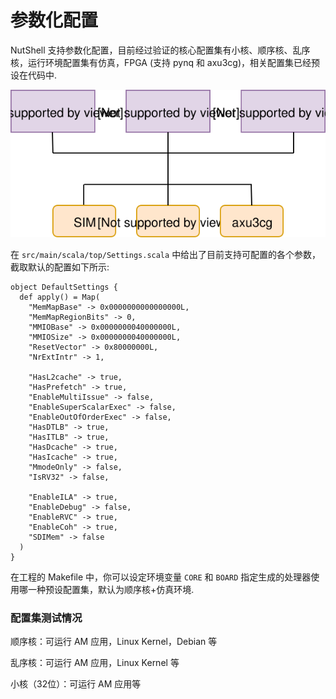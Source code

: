 # 参数化配置

NutShell 支持参数化配置，目前经过验证的核心配置集有小核、顺序核、乱序核，运行环境配置集有仿真，FPGA (支持 pynq 和 axu3cg)，相关配置集已经预设在代码中.



![](setting.svg)



在 `src/main/scala/top/Settings.scala` 中给出了目前支持可配置的各个参数，截取默认的配置如下所示:

```
object DefaultSettings {
  def apply() = Map(
    "MemMapBase" -> 0x0000000000000000L,
    "MemMapRegionBits" -> 0,
    "MMIOBase" -> 0x0000000040000000L,
    "MMIOSize" -> 0x0000000040000000L,
    "ResetVector" -> 0x80000000L,
    "NrExtIntr" -> 1,

    "HasL2cache" -> true,
    "HasPrefetch" -> true,
    "EnableMultiIssue" -> false,
    "EnableSuperScalarExec" -> false,
    "EnableOutOfOrderExec" -> false,
    "HasDTLB" -> true,
    "HasITLB" -> true,
    "HasDcache" -> true,
    "HasIcache" -> true,
    "MmodeOnly" -> false,
    "IsRV32" -> false,

    "EnableILA" -> true,
    "EnableDebug" -> false,
    "EnableRVC" -> true,
    "EnableCoh" -> true,
    "SDIMem" -> false
  )
}
```

在工程的 Makefile 中，你可以设定环境变量 `CORE` 和  `BOARD` 指定生成的处理器使用哪一种预设配置集，默认为顺序核+仿真环境.

### 配置集测试情况

顺序核：可运行 AM 应用，Linux Kernel，Debian 等

乱序核：可运行 AM 应用，Linux Kernel 等

小核（32位）：可运行 AM 应用等